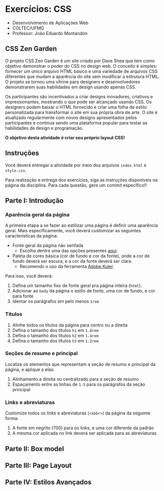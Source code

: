 # Exercícios: CSS

* Desenvolvimento de Aplicações Web
* COLTEC/UFMG
* Professor: João Eduardo Montandon


## CSS Zen Garden

O projeto CSS Zen Garden é um site criado por Dave Shea que tem como objetivo demonstrar o poder do CSS no design web.
O conceito é simples: fornecer um único arquivo HTML básico e uma variedade de arquivos CSS diferentes que mudam a aparência do site sem modificar a estrutura HTML.
O projeto se tornou uma vitrine para designers e desenvolvedores demonstrarem suas habilidades em design usando apenas CSS.

Os participantes são incentivados a criar designs inovadores, criativos e impressionantes, mostrando o que pode ser alcançado usando CSS.
Os designers podem baixar o HTML fornecido e criar uma folha de estilo personalizada para transformar o site em sua própria obra de arte.
O site é atualizado regularmente com novos designs apresentados pelos participantes e continua sendo uma plataforma popular para testar as habilidades de design e programação.

**O objetivo desta atividade é criar seu próprio layout CSS!**

## Instruções

Você deverá entregar a atividade por meio dos arquivos `index.html` e `style.css`.

Para realização e entrega dos exercícios, siga as instruções disponíveis na página da disciplina.
Para cada questão, gere um commit específico!!

## Parte I: Introdução

### Aparência geral da página

A primeira etapa a se fazer ao estilizar uma página é definir uma aparência geral.
Mais especificamente, você deverá customizar as seguintes características da página:

* Fonte geral da página não serifada
  * Escolha dentre uma das opções presentes [aqui](https://www.w3schools.com/cssref/css_websafe_fonts.asp).
* Paleta de cores básica (cor de fundo e cor da fonte), onde a cor de fundo deverá ser escura, e a cor da fonte deverá ser clara.
  * Recomendo o uso da ferramenta [Adobe Kuler](https://color.adobe.com).

Para isso, você deverá:

1. Defina um tamanho fixo de fonte geral pra página inteira (`html`).
2. Adicionar ao `body` da página o estilo de fonte, uma cor de fundo, e cor para fonte
3. Identar os parágrafos em pelo menos `1rem`

### Títulos

1. Alinhe todos os títulos da página para centro ou a direita
2. Defina o tamanho dos títulos `h1` em `1.8rem`
3. Defina o tamanho dos títulos `h2` em `1.4rem`
4. Defina o tamanho dos títulos `h3` em `1.2rem`


### Seções de resumo e principal

Localize os elementos que representam a seção de resumo e principal da página, e aplique a elas:

1. Alinhamento a direita ou centralizado para a seção de resumo
2. Espaçamento entre as linhas de `1.5` para os parágrafos da seção principal

### Links e abreviaturas

Customize todos os links e abreviaturas (`<abbr>`) da página da seguinte forma:

1. A fonte em negrito (700) para os links, e uma cor diferente da padrão
2. A mesma cor aplicada no link deverá ser aplicada para as abreviaturas


## Parte II: Box model

## Parte III: Page Layout

## Parte IV: Estilos Avançados
